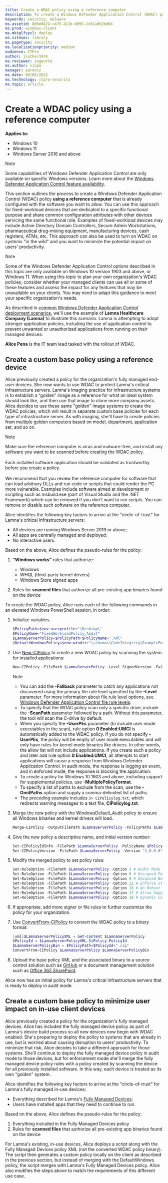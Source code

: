 ```yaml
---
title: Create a WDAC policy using a reference computer 
description: To create a Windows Defender Application Control (WDAC) policy that allows all code installed on a reference computer within your organization, follow this guide.
keywords: security, malware
ms.assetid: 8d6e0474-c475-411b-b095-1c61adb2bdbb
ms.prod: windows-client
ms.mktglfcycl: deploy
ms.sitesec: library
ms.pagetype: security
ms.localizationpriority: medium
audience: ITPro
author: jsuther1974
ms.reviewer: jogeurte
ms.author: vinpa
manager: aaroncz
ms.date: 08/08/2022
ms.technology: itpro-security
ms.topic: article
---
```


# Create a WDAC policy using a reference computer

**Applies to:**

- Windows 10
- Windows 11
- Windows Server 2016 and above

>[!NOTE]
>Some capabilities of Windows Defender Application Control are only available on specific Windows versions. Learn more about the [Windows Defender Application Control feature availability](../feature-availability.md).

This section outlines the process to create a Windows Defender Application Control (WDAC) policy **using a reference computer** that is already configured with the software you want to allow. You can use this approach for fixed-workload devices that are dedicated to a specific functional purpose and share common configuration attributes with other devices servicing the same functional role. Examples of fixed-workload devices may include Active Directory Domain Controllers, Secure Admin Workstations, pharmaceutical drug-mixing equipment, manufacturing devices, cash registers, ATMs, etc. This approach can also be used to turn on WDAC on systems "in the wild" and you want to minimize the potential impact on users' productivity.

> [!NOTE]
> Some of the Windows Defender Application Control options described in this topic are only available on Windows 10 version 1903 and above, or Windows 11. When using this topic to plan your own organization's WDAC policies, consider whether your managed clients can use all or some of these features and assess the impact for any features that may be unavailable on your clients. You may need to adapt this guidance to meet your specific organization's needs.

As described in [common Windows Defender Application Control deployment scenarios](common-wdac-use-cases.md), we'll use the example of **Lamna Healthcare Company (Lamna)** to illustrate this scenario. Lamna is attempting to adopt stronger application policies, including the use of application control to prevent unwanted or unauthorized applications from running on their managed devices.

**Alice Pena** is the IT team lead tasked with the rollout of WDAC.

## Create a custom base policy using a reference device

Alice previously created a policy for the organization's fully managed end-user devices. She now wants to use WDAC to protect Lamna's critical infrastructure servers. Lamna's imaging practice for infrastructure systems is to establish a “golden” image as a reference for what an ideal system should look like, and then use that image to clone more company assets. Alice decides to use these same "golden" image systems to create the WDAC policies, which will result in separate custom base policies for each type of infrastructure server. As with imaging, she'll have to create policies from multiple golden computers based on model, department, application set, and so on.

> [!NOTE]
> Make sure the reference computer is virus and malware-free, and install any software you want to be scanned before creating the WDAC policy. <br><br> Each installed software application should be validated as trustworthy before you create a policy. <br><br> We recommend that you review the reference computer for software that can load arbitrary DLLs and run code or scripts that could render the PC more vulnerable. Examples include software aimed at development or scripting such as msbuild.exe (part of Visual Studio and the .NET Framework) which can be removed if you don't want to run scripts. You can remove or disable such software on the reference computer.

Alice identifies the following key factors to arrive at the "circle-of-trust" for Lamna's critical infrastructure servers:

- All devices are running Windows Server 2019 or above;
- All apps are centrally managed and deployed;
- No interactive users.

Based on the above, Alice defines the pseudo-rules for the policy:

1. **“Windows works”** rules that authorize:
   - Windows
   - WHQL (third-party kernel drivers)
   - Windows Store signed apps

2. Rules for **scanned files** that authorize all pre-existing app binaries found on the device

To create the WDAC policy, Alice runs each of the following commands in an elevated Windows PowerShell session, in order:

1. Initialize variables.

   ```powershell
   $PolicyPath=$env:userprofile+"\Desktop\"
   $PolicyName="FixedWorkloadPolicy_Audit"
   $LamnaServerPolicy=$PolicyPath+$PolicyName+".xml"
   $DefaultWindowsPolicy=$env:windir+"\schemas\CodeIntegrity\ExamplePolicies\DefaultWindows_Audit.xml"
   ```

2. Use [New-CIPolicy](/powershell/module/configci/new-cipolicy) to create a new WDAC policy by scanning the system for installed applications:

   ```powershell
   New-CIPolicy -FilePath $LamnaServerPolicy -Level SignedVersion -Fallback FilePublisher,FileName,Hash -ScanPath c:\ -UserPEs -MultiplePolicyFormat -OmitPaths c:\Windows,'C:\Program Files\WindowsApps\',c:\windows.old\,c:\users\ 3> CIPolicyLog.txt
   ```

   > [!Note]
   >
   > - You can add the **-Fallback** parameter to catch any applications not discovered using the primary file rule level specified by the **-Level** parameter. For more information about file rule level options, see [Windows Defender Application Control file rule levels](select-types-of-rules-to-create.md).
   > - To specify that the WDAC policy scan only a specific drive, include the **-ScanPath** parameter followed by a path. Without this parameter, the tool will scan the C-drive by default.
   > - When you specify the **-UserPEs** parameter (to include user mode executables in the scan), rule option **0 Enabled:UMCI** is automatically added to the WDAC policy. If you do not specify **-UserPEs**, the policy will be empty of user mode executables and will only have rules for kernel mode binaries like drivers. In other words, the allow list will not include applications. If you create such a policy and later add rule option **0 Enabled:UMCI**, all attempts to start applications will cause a response from Windows Defender Application Control. In audit mode, the response is logging an event, and in enforced mode, the response is blocking the application.
   > - To create a policy for Windows 10 1903 and above, including support for supplemental policies, use **-MultiplePolicyFormat**.
   > - To specify a list of paths to exclude from the scan, use the **-OmitPaths** option and supply a comma-delimited list of paths.
   > - The preceding example includes `3> CIPolicylog.txt`, which redirects warning messages to a text file, **CIPolicylog.txt**.

3. Merge the new policy with the WindowsDefault_Audit policy to ensure all Windows binaries and kernel drivers will load.

      ```powershell
      Merge-CIPolicy -OutputFilePath $LamnaServerPolicy -PolicyPaths $LamnaServerPolicy,$DefaultWindowsPolicy
      ```

4. Give the new policy a descriptive name, and initial version number:

      ```powershell
      Set-CIPolicyIdInfo -FilePath $LamnaServerPolicy -PolicyName $PolicyName
      Set-CIPolicyVersion -FilePath $LamnaServerPolicy -Version "1.0.0.0"
      ```

5. Modify the merged policy to set policy rules:

      ```powershell
      Set-RuleOption -FilePath $LamnaServerPolicy -Option 3 # Audit Mode
      Set-RuleOption -FilePath $LamnaServerPolicy -Option 6 # Unsigned Policy
      Set-RuleOption -FilePath $LamnaServerPolicy -Option 9 # Advanced Boot Menu
      Set-RuleOption -FilePath $LamnaServerPolicy -Option 12 # Enforce Store Apps
      Set-RuleOption -FilePath $LamnaServerPolicy -Option 16 # No Reboot
      Set-RuleOption -FilePath $LamnaServerPolicy -Option 17 # Allow Supplemental
      Set-RuleOption -FilePath $LamnaServerPolicy -Option 19 # Dynamic Code Security
      ```

6. If appropriate, add more signer or file rules to further customize the policy for your organization.

7. Use [ConvertFrom-CIPolicy](/powershell/module/configci/convertfrom-cipolicy) to convert the WDAC policy to a binary format:

   ```powershell
   [xml]$LamnaServerPolicyXML = Get-Content $LamnaServerPolicy
   $PolicyId = $LamnaServerPolicyXML.SiPolicy.PolicyId
   $LamnaServerPolicyBin = $PolicyPath+$PolicyId+".cip"
   ConvertFrom-CIPolicy $LamnaServerPolicy $LamnaServerPolicyBin
   ```

8. Upload the base policy XML and the associated binary to a source control solution such as [GitHub](https://github.com/) or a document management solution such as [Office 365 SharePoint](https://products.office.com/sharepoint/collaboration).

Alice now has an initial policy for Lamna's critical infrastructure servers that is ready to deploy in audit mode.

## Create a custom base policy to minimize user impact on in-use client devices

Alice previously created a policy for the organization's fully managed devices. Alice has included the fully managed device policy as part of Lamna's device build process so all new devices now begin with WDAC enabled. She's preparing to deploy the policy to systems that are already in use, but is worried about causing disruption to users' productivity. To minimize that risk, Alice decides to take a different approach for those systems. She'll continue to deploy the fully managed device policy in audit mode to those devices, but for enforcement mode she'll merge the fully managed device policy rules with a policy created by scanning the device for all previously installed software. In this way, each device is treated as its own "golden" system.

Alice identifies the following key factors to arrive at the "circle-of-trust" for Lamna's fully managed in-use devices:

- Everything described for Lamna's [Fully Managed Devices](create-wdac-policy-for-fully-managed-devices.md);
- Users have installed apps that they need to continue to run.

Based on the above, Alice defines the pseudo-rules for the policy:

1. Everything included in the Fully Managed Devices policy
2. Rules for **scanned files** that authorize all pre-existing app binaries found on the device

For Lamna's existing, in-use devices, Alice deploys a script along with the Fully Managed Devices policy XML (not the converted WDAC policy binary). The script then generates a custom policy locally on the client as described in the previous section, but instead of merging with the DefaultWindows policy, the script merges with Lamna's Fully Managed Devices policy. Alice also modifies the steps above to match the requirements of this different use case.
